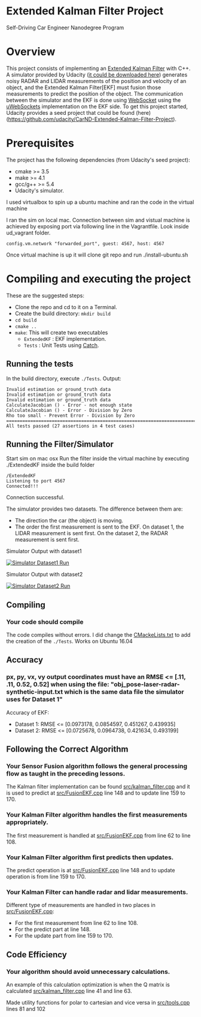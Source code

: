 # Extended Kalman Filter Project
Self-Driving Car Engineer Nanodegree Program

# Overview
This project consists of implementing an [Extended Kalman Filter](https://en.wikipedia.org/wiki/Extended_Kalman_filter) with C++. A simulator provided by Udacity ([it could be downloaded here](https://github.com/udacity/self-driving-car-sim/releases)) generates noisy RADAR and LIDAR measurements of the position and velocity of an object, and the Extended Kalman Filter[EKF] must fusion those measurements to predict the position of the object. The communication between the simulator and the EKF is done using [WebSocket](https://en.wikipedia.org/wiki/WebSocket) using the [uWebSockets](https://github.com/uNetworking/uWebSockets) implementation on the EKF side.
To get this project started, Udacity provides a seed project that could be found (here)(https://github.com/udacity/CarND-Extended-Kalman-Filter-Project).

# Prerequisites

The project has the following dependencies (from Udacity's seed project):

- cmake >= 3.5
- make >= 4.1
- gcc/g++ >= 5.4
- Udacity's simulator.

I used virtualbox to spin up a ubuntu machine and ran the code in the virtual machine

I ran the sim on local mac. Connection between sim and vistual machine is achieved by 
exposing port via following line in the Vagrantfile. Look inside ud_vagrant folder.

```config.vm.network "forwarded_port", guest: 4567, host: 4567```

Once virtual machine is up it will clone git repo and run ./install-ubuntu.sh

# Compiling and executing the project

These are the suggested steps:

- Clone the repo and cd to it on a Terminal.
- Create the build directory: `mkdir build`
- `cd build`
- `cmake ..`
- `make`: This will create two executables
  - `ExtendedKF` : EKF implementation.
  - `Tests` : Unit Tests using [Catch](https://github.com/philsquared/Catch/blob/master/docs/tutorial.md).

## Running the tests

In the build directory, execute `./Tests`. Output:

```
Invalid estimation or ground_truth data
Invalid estimation or ground_truth data
Invalid estimation or ground_truth data
CalculateJacobian () - Error - not enough state
CalculateJacobian () - Error - Division by Zero
Rho too small - Prevent Error - Division by Zero
===============================================================================
All tests passed (27 assertions in 4 test cases)
```

## Running the Filter/Simulator

Start sim on mac osx
Run the filter inside the virtual machine by executing ./ExtendedKF inside the build folder

```
/ExtendedKF
Listening to port 4567
Connected!!!
```

Connection successful.

The simulator provides two datasets. The difference between them are:

- The direction the car (the object) is moving.
- The order the first measurement is sent to the EKF. On dataset 1, the LIDAR measurement is sent first. On the dataset 2, the RADAR measurement is sent first.


Simulator Output with dataset1

[![Simulator Dataset1 Run](https://img.youtube.com/vi/HORefcB8X-0/0.jpg)](https://www.youtube.com/watch?v=HORefcB8X-0)

Simulator Output with dataset2

[![Simulator Dataset2 Run](https://img.youtube.com/vi/YM5zFhSGfm4/0.jpg)](https://www.youtube.com/watch?v=YM5zFhSGfm4)

## Compiling

### Your code should compile

The code compiles without errors. I did change the [CMackeLists.txt](./CMakeLists.txt) to add the creation of the `./Tests`. Works on Ubuntu 16.04

## Accuracy

### px, py, vx, vy output coordinates must have an RMSE <= [.11, .11, 0.52, 0.52] when using the file: "obj_pose-laser-radar-synthetic-input.txt which is the same data file the simulator uses for Dataset 1"

Accuracy of EKF:

- Dataset 1: RMSE <= [0.0973178, 0.0854597, 0.451267, 0.439935]
- Dataset 2: RMSE <= [0.0725678, 0.0964738, 0.421634, 0.493199]

## Following the Correct Algorithm

### Your Sensor Fusion algorithm follows the general processing flow as taught in the preceding lessons.

The Kalman filter implementation can be found [src/kalman_filter.cpp](./src/kalman_filter.cpp) and it is used to predict at [src/FusionEKF.cpp](./src/FusionEKF.cpp#L148) line 148 and to update line 159 to 170.

### Your Kalman Filter algorithm handles the first measurements appropriately.

The first measurement is handled at [src/FusionEKF.cpp](./src/FusionEKF.cpp#L62) from line 62 to line 108.

### Your Kalman Filter algorithm first predicts then updates.

The predict operation is at [src/FusionEKF.cpp](./src/FusionEKF.cpp#L148) line 148 and to update operation is from line 159 to 170.

### Your Kalman Filter can handle radar and lidar measurements.

Different type of measurements are handled in two places in [src/FusionEKF.cpp](./src/FusionEKF.cpp):

- For the first measurement from line 62 to line 108.
- For the predict part at line 148.
- For the update part from line 159 to 170.

## Code Efficiency

### Your algorithm should avoid unnecessary calculations.

An example of this calculation optimization is when the Q matrix is calculated [src/kalman_filter.cpp](./src/kalman_filter.cpp#L41) line 41 and line 63.

Made utility functions for polar to cartesian and vice versa in [src/tools.cpp](./src/toops.cpp#L62) lines 81 and 102







